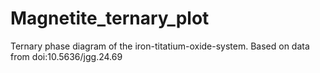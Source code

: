 # Magnetite_ternary_plot
Ternary phase diagram of the iron-titatium-oxide-system. Based on data from doi:10.5636/jgg.24.69
